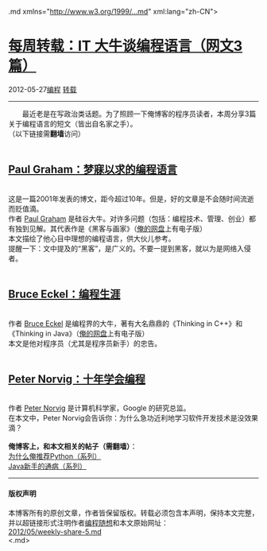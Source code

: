 <!DOCTYPE.md>
.md xmlns="http://www.w3.org/1999/...md" xml:lang="zh-CN">
<head>
<meta http-equiv="Content-Type" content="text.md; charset=utf-8" />
<meta name="generator" content="Python script by program.think@gmail.com" />
<meta name="provider" content="program-think.blogspot.com" />
<link type="text/css" rel="stylesheet" href="../../css/program-think.css" />
<title>每周转载：IT 大牛谈编程语言（网文3篇） - 编程随想的博客</title>
</head>
<body>
<div id="main" style="width:100%;">
<h1><a href="../../index.md" title="回到首页">每周转载：IT 大牛谈编程语言（网文3篇）</a></h1>
<div class="post-info"><span class="date-header">2012-05-27</span><a href="../../tags/E7BC96E7A88B.md" class="tag">编程</a> <a href="../../tags/E8BDACE8BDBD.md" class="tag">转载</a> </div>
<hr>
<div class="post">
&#12288;&#12288;最近老是在写政治类话题。为了照顾一下俺博客的程序员读者，本周分享3篇关于编程语言的短文（皆出自名家之手）。<br />（以下链接需<b>翻墙</b>访问）<a name='more'></a><!--program-think--><br /><br /><h2><a href="https://plus.google.com/u/0/113559088971921339544/posts/aggLhN48gqx" target="_blank" rel="nofollow">Paul Graham：梦寐以求的编程语言</a></h2><br />这是一篇2001年发表的博文，距今超过10年。但是，好的文章是不会随时间流逝而贬值滴。<br />作者 <a href="https://en.wikipedia.org/wiki/Paul_Graham_%28computer_programmer%29" target="_blank" rel="nofollow">Paul Graham</a> 是硅谷大牛。对许多问题（包括：编程技术、管理、创业）都有独到见解。其代表作是《黑客与画家》（<a href="https://github.com/programthink/books" target="_blank">俺的网盘</a>上有电子版）<br />本文描绘了他心目中理想的编程语言，供大伙儿参考。<br />提醒一下：文中提及的“黑客”，是广义的。不要一提到黑客，就以为是网络入侵者。<br /><br /><h2><a href="https://plus.google.com/u/0/113559088971921339544/posts/A5azPSEe1TK" target="_blank" rel="nofollow">Bruce Eckel：编程生涯</a></h2><br />作者 <a href="https://en.wikipedia.org/wiki/Bruce_Eckel" target="_blank" rel="nofollow">Bruce Eckel</a> 是编程界的大牛，著有大名鼎鼎的《Thinking in C++》和《Thinking in Java》（<a href="https://github.com/programthink/books" target="_blank">俺的网盘</a>上有电子版）<br />本文是他对程序员（尤其是程序员新手）的忠告。<br /><br /><h2><a href="https://plus.google.com/u/0/113559088971921339544/posts/UpQodJZHDLx" target="_blank" rel="nofollow">Peter Norvig：十年学会编程</a></h2><br />作者 <a href="https://en.wikipedia.org/wiki/Peter_Norvig" target="_blank" rel="nofollow">Peter Norvig</a> 是计算机科学家，Google 的研究总监。<br />在本文中，Peter Norvig会告诉你：为什么急功近利地学习软件开发技术是没效果滴？<br /><br /><b>俺博客上，和本文相关的帖子（需翻墙）</b>：<br /><a href="../../2009/08/why-choose-python-0-overview.md">为什么俺推荐Python（系列）</a><br /><a href="../../2009/01/defect-of-java-beginner-0-overview.md">Java新手的通病（系列）</a><div class="blogger-post-footer">
</div>
<hr>
<div class="copyright">
<h4>版权声明</h4>
本博客所有的原创文章，作者皆保留版权。转载必须包含本声明，保持本文完整，并以超链接形式注明作者<a href="mailto:program.think@gmail.com">编程随想</a>和本文原始网址：<br>
<a href="2012/05/weekly-share-5.md">2012/05/weekly-share-5.md</a>
</div>
</div>
</body>
<.md>
